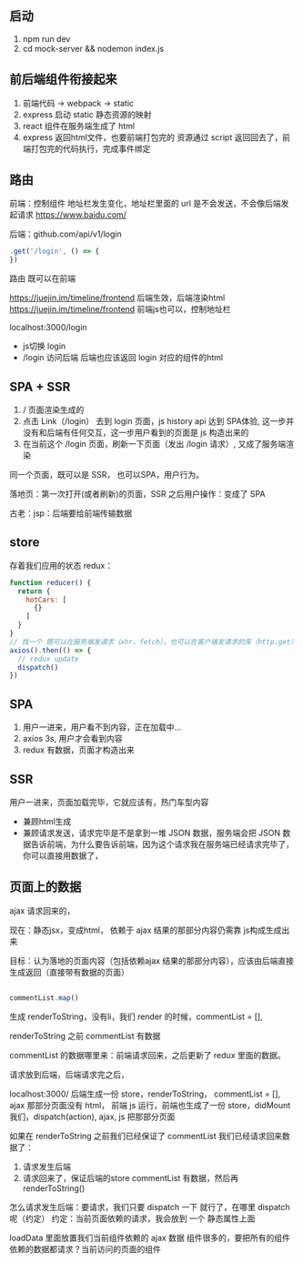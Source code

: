 ## 启动
1. npm run dev
2. cd mock-server && nodemon index.js

## 前后端组件衔接起来
1. 前端代码 -> webpack -> static
2. express 启动 static 静态资源的映射
3. react 组件在服务端生成了 html
4. express 返回html文件，也要前端打包完的 资源通过 script 返回回去了，前端打包完的代码执行，完成事件绑定

## 路由
前端：控制组件
地址栏发生变化，地址栏里面的 url 是不会发送，不会像后端发起请求
https://www.baidu.com/

后端：github.com/api/v1/login
```js
.get('/login', () => {
})
```
路由 既可以在前端


https://juejin.im/timeline/frontend 后端生效，后端渲染html
https://juejin.im/timeline/frontend 前端js也可以，控制地址栏


localhost:3000/login 
- js切换 login
- /login 访问后端 后端也应该返回 login 对应的组件的html


## SPA + SSR
1. / 页面渲染生成的
2. 点击 Link（/login）  去到 login 页面，js history api 达到 SPA体验, 这一步并没有和后端有任何交互，这一步用户看到的页面是 js 构造出来的
3. 在当前这个 /login 页面，刷新一下页面（发出 /login 请求）, 又成了服务端渲染

同一个页面，既可以是 SSR， 也可以SPA，用户行为。

落地页：第一次打开(或者刷新)的页面，SSR
之后用户操作：变成了 SPA


古老：jsp：后端要给前端传输数据

## store
存着我们应用的状态
redux：
```js
function reducer() {
  return {
    hotCars: [
      {}
    ]
  }
}
// 找一个 既可以在服务端发请求（xhr，fetch），也可以在客户端发请求的库（http.get）
axios().then(() => {
  // redux update
  dispatch()
})
```
## SPA
1. 用户一进来，用户看不到内容，正在加载中...
2. axios 3s, 用户才会看到内容
3. redux 有数据，页面才构造出来

## SSR

用户一进来，页面加载完毕，它就应该有，热门车型内容
- 兼顾html生成
- 兼顾请求发送，请求完毕是不是拿到一堆 JSON 数据，服务端会把 JSON 数据告诉前端，为什么要告诉前端，因为这个请求我在服务端已经请求完毕了，你可以直接用数据了，



## 页面上的数据
ajax 请求回来的，

现在：静态jsx，变成html，
依赖于 ajax 结果的那部分内容仍需靠 js构成生成出来

目标：认为落地的页面内容（包括依赖ajax 结果的那部分内容），应该由后端直接生成返回（直接带有数据的页面）


## 

```js
commentList.map()
```
生成 renderToString，没有li，我们 render 的时候，commentList = [], 


renderToString 之前 commentList 有数据

commentList 的数据哪里来：前端请求回来，之后更新了 redux 里面的数据。


请求放到后端，后端请求完之后，



localhost:3000/   后端生成一份 store，renderToString， commentList = [], ajax 那部分页面没有 html，
前端 js 运行，前端也生成了一份 store，didMount 我们，dispatch(action), ajax, js 把那部分页面


如果在 renderToString 之前我们已经保证了 commentList 我们已经请求回来数据了：


1. 请求发生后端
2. 请求回来了，保证后端的store commentList 有数据，然后再renderToString()


怎么请求发生后端：要请求，我们只要 dispatch 一下 就行了，在哪里 dispatch呢（约定）
约定：当前页面依赖的请求，我会放到 一个 静态属性上面

loadData 里面放置我们当前组件依赖的 ajax 数据
组件很多的，要把所有的组件依赖的数据都请求？当前访问的页面的组件